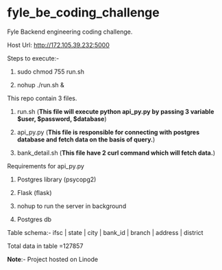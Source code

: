 # fyle_be_coding_challenge
Fyle Backend engineering coding challenge.

Host Url: http://172.105.39.232:5000

Steps to execute:-
1) sudo chmod 755 run.sh

2) nohup ./run.sh &

This repo contain 3 files.
1) run.sh (**This file will execute python api_py.py by passing 3 variable $user, $password, $database**)

2) api_py.py (**This file is responsible for connecting with postgres database and fetch data on the basis of query.**)

3) bank_detail.sh (**This file have 2 curl command which will fetch data.**)

Requirements for api_py.py

1) Postgres library (psycopg2)

2) Flask (flask)

3) nohup to run the server in background

4) Postgres db

Table schema:-
ifsc | state | city | bank_id | branch | address | district

Total data in table =127857

**Note**:- Project hosted on Linode
